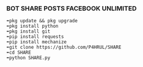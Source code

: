 ### BOT SHARE POSTS FACEBOOK UNLIMITED

```
➠pkg update && pkg upgrade 
➠pkg install python
➠pkg install git 
➠pip install requests 
➠pip install mechanize 
➠git clone https://github.com/P4HRUL/SHARE
➠cd SHARE
➠python SHARE.py
```
